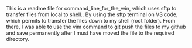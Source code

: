 This is a readme file for command_line_for_the_win, which uses sftp to transfer files from local to shell.. By using the sftp terminal on VS code, which permits to transfer the files down to my shell (root folder). From there, I was able to use the vim command to git push the files to my github and save permanently after I must have moved the file to the required directory.

